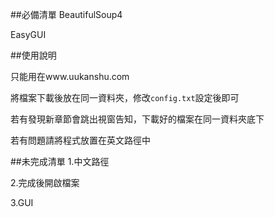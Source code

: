 ##必備清單
BeautifulSoup4

EasyGUI

##使用說明

只能用在www.uukanshu.com

將檔案下載後放在同一資料夾，修改`config.txt`設定後即可

若有發現新章節會跳出視窗告知，下載好的檔案在同一資料夾底下

若有問題請將程式放置在英文路徑中

##未完成清單
1.中文路徑

2.完成後開啟檔案

3.GUI

